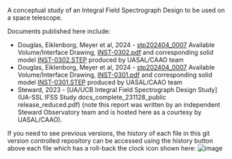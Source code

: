 A conceptual study of an Integral Field Spectrograph Design to be used on a space telescope.

Documents published here include: 
- Douglas, Eiklenborg, Meyer et al, 2024 - [stp202404_0007](https://teledocs.space/docs/stp202404_0007) Available Volume/Interface Drawing, [INST-0302.pdf](INST-0302.pdf) and corresponding solid model [INST-0302.STEP](INST-0302.STEP) produced by UASAL/CAAO team
- Douglas, Eiklenborg, Meyer et al, 2024 - [stp202404_0007](https://teledocs.space/docs/stp202404_0007) Available Volume/Interface Drawing, [INST-0301.pdf](INST-0301.pdf) and corresponding solid model [INST-0301.STEP](INST-0301.STEP) produced by UASAL/CAAO team
- Steward, 2023 - [UA/UCB Integral Field Spectrograph Design Study](UA-SSL IFSS Study docs_complete_231128_public release_reduced.pdf) (note this report was written by an independent Steward Observatory team and is hosted here as a courtesy by UASAL/CAAO).

If you need to see previous versions, the history of each file in this git version controlled repository can be accessed using the history button above each file which has a roll-back the clock icon shown here: ![image](https://github.com/uasal/IFS_Docs/assets/1025951/1a15562f-7074-4f49-a8b6-9fd82f8faaa2)
